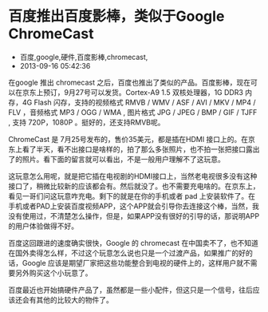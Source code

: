 # 百度推出百度影棒，类似于Google ChromeCast
- 百度,google,硬件,百度影棒,chromecast,
- 2013-09-16 05:42:36


<p>在google 推出 chromecast 之后，百度也推出了类似的产品。百度影棒，现在可以在京东上预订，9月27号可以发货。Cortex-A9 1.5 双核处理器，1G DDR3 内存，4G Flash 闪存，支持的视频格式 RMVB / WMV / ASF / AVI / MKV / MP4 / FLV ，音频格式 MP3 / OGG / WMA , 图片格式 JPG / JPEG / BMP / GIF / TJFF , 支持 720P，1080P 。挺好的，还支持RMVB呢。</p>
<p>ChromeCast 是 7月25号发布的，售价35美元，都是插在HDMI 接口上的。在京东上看了半天，看不出接口是啥样的，拍了那么多张照片，也不拍一张把接口露出了的照片。看下面的留言就可以看出，不是一般用户理解不了这玩意。</p>
<p>这玩意怎么用呢，就是把它插在电视剧的HDMI接口上，当然老电视很多没有这种接口了，稍微比较新的应该都会有。然后就没了。也不需要充电啥的。在京东上，看见一哥们问这玩意咋充电。剩下的就是在你的手机或者 pad 上安装软件了。在手机或者PAD上安装百度视频APP，这个APP就会引导你去连接这个棒，当然，我没有使用过，不清楚怎么操作，但是，如果APP没有很好的引导的话，那说明APP的用户体验做得不好。</p>
<p>百度这回跟进的速度确实很快，Google 的 chromecast 在中国卖不了，也不知道在国外卖得怎么样，不过这个玩意怎么说也只是一个过渡产品，如果推广的好的话，Google 应该是期望厂家把这些功能整合到电视的硬件上的，这样用户就不需要另外购买这个小玩意了。</p>
<p>百度最近也开始搞硬件产品了，虽然都是一些小配件，但这只是一个信号，往后应该还会有其他的比较大的物件了。</p>
